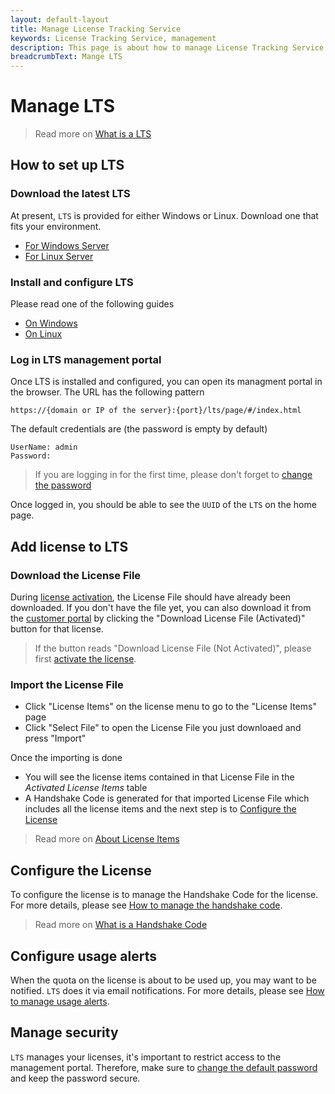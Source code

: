```yaml
---
layout: default-layout
title: Manage License Tracking Service
keywords: License Tracking Service, management
description: This page is about how to manage License Tracking Service
breadcrumbText: Mange LTS
---
```


# Manage LTS

> Read more on [What is a LTS]({{site.about}}terms.html#license-tracking-service)

## How to set up LTS

### Download the latest LTS

At present, `LTS` is provided for either Windows or Linux. Download one that fits your environment.

* [For Windows Server](somelink)
* [For Linux Server](somelink)

### Install and configure LTS

Please read one of the following guides

* [On Windows]({{site.selfhosting}}ltsonwindows.html)
* [On Linux]({{site.selfhosting}}ltsonlinux.html)

### Log in LTS management portal

Once LTS is installed and configured, you can open its managment portal in the browser. The URL has the following pattern

``` text
https://{domain or IP of the server}:{port}/lts/page/#/index.html
```

The default credentials are (the password is empty by default)

``` text
UserName: admin
Password: 
```

> If you are logging in for the first time, please don't forget to [change the password]({{site.selfhosting}}security.html#change-the-password)

Once logged in, you should be able to see the `UUID` of the `LTS` on the home page.

## Add license to LTS

### Download the License File

During [license activation]({{site.selfhosting}}index.html#activate-the-license), the License File should have already been downloaded. If you don't have the file yet, you can also download it from the [customer portal](https://officecn.dynamsoft.com:808/customer/license/fullLicense) by clicking the "Download License File (Activated)" button for that license.

> If the button reads "Download License File (Not Activated)", please first [activate the license]({{site.selfhosting}}index.html#activate-the-license).

### Import the License File

* Click "License Items" on the license menu to go to the "License Items" page
* Click "Select File" to open the License File you just downloaed and press "Import"

Once the importing is done

* You will see the license items contained in that License File in the *Activated License Items* table
* A Handshake Code is generated for that imported License File which includes all the license items and the next step is to [Configure the License](#configure-the-license)

> Read more on [About License Items]({{site.common}}licenseitems.html)

## Configure the License

To configure the license is to manage the Handshake Code for the license. For more details, please see [How to manage the handshake code]({{site.common}}handshakeCodes.html).

> Read more on [What is a Handshake Code]({{site.about}}terms.html#handshake-code)

## Configure usage alerts

When the quota on the license is about to be used up, you may want to be notified. `LTS` does it via email notifications. For more details, please see [How to manage usage alerts]({{site.common}}usagealerttriggers.html).

## Manage security

`LTS` manages your licenses, it's important to restrict access to the management portal. Therefore, make sure to [change the default password]({{site.selfhosting}}security.html#change-the-password) and keep the password secure.
